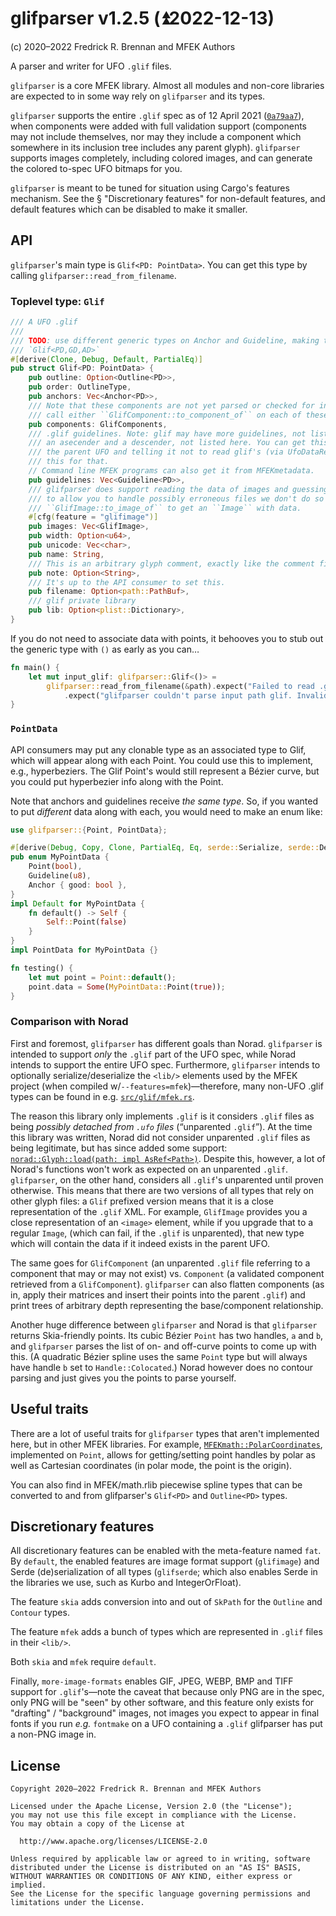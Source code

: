 # glifparser v1.2.5 (⏫︎2022-12-13)

(c) 2020–2022 Fredrick R. Brennan and MFEK Authors

A parser and writer for UFO `.glif` files.

`glifparser` is a core MFEK library. Almost all modules and non-core libraries
are expected to in some way rely on `glifparser` and its types.

`glifparser` supports the entire `.glif` spec as of 12 April 2021
([`0a79aa7`](https://github.com/MFEK/glifparser.rlib/commit/0a79aa7a050d978b2774f8e32621790e6b5538b2)),
when components were added with full validation support (components may not
include themselves, nor may they include a component which somewhere in its
inclusion tree includes any parent glyph). `glifparser` supports images
completely, including colored images, and can generate the colored to-spec UFO
bitmaps for you.

`glifparser` is meant to be tuned for situation using Cargo's features
mechanism. See the § "Discretionary features" for non-default features, and
default features which can be disabled to make it smaller.

## API
`glifparser`'s main type is `Glif<PD: PointData>`. You can get this type by
calling `glifparser::read_from_filename`.

### Toplevel type: `Glif`
```rust
/// A UFO .glif
///
/// TODO: use different generic types on Anchor and Guideline, making this declaration
/// `Glif<PD,GD,AD>`
#[derive(Clone, Debug, Default, PartialEq)]
pub struct Glif<PD: PointData> {
    pub outline: Option<Outline<PD>>,
    pub order: OutlineType,
    pub anchors: Vec<Anchor<PD>>,
    /// Note that these components are not yet parsed or checked for infinite loops. You need to
    /// call either ``GlifComponent::to_component_of`` on each of these, or ``Glif::flatten``.
    pub components: GlifComponents,
    /// .glif guidelines. Note: glif may have more guidelines, not listed here. It will also have
    /// an asecender and a descender, not listed here. You can get this info from `norad`, reading
    /// the parent UFO and telling it not to read glif's (via UfoDataRequest) since you're using
    /// this for that.
    // Command line MFEK programs can also get it from MFEKmetadata.
    pub guidelines: Vec<Guideline<PD>>,
    /// glifparser does support reading the data of images and guessing their format, but in order
    /// to allow you to handle possibly erroneous files we don't do so by default. You need to call
    /// ``GlifImage::to_image_of`` to get an ``Image`` with data.
    #[cfg(feature = "glifimage")]
    pub images: Vec<GlifImage>,
    pub width: Option<u64>,
    pub unicode: Vec<char>,
    pub name: String,
    /// This is an arbitrary glyph comment, exactly like the comment field in FontForge SFD.
    pub note: Option<String>,
    /// It's up to the API consumer to set this.
    pub filename: Option<path::PathBuf>,
    /// glif private library
    pub lib: Option<plist::Dictionary>,
}
```

If you do not need to associate data with points, it behooves you to stub out
the generic type with `()` as early as you can…

```rust
fn main() {
    let mut input_glif: glifparser::Glif<()> =
        glifparser::read_from_filename(&path).expect("Failed to read .glif file!"))
            .expect("glifparser couldn't parse input path glif. Invalid glif?");
}
```
### `PointData`

API consumers may put any clonable type as an associated type to Glif, which
will appear along with each Point. You could use this to implement, e.g.,
hyperbeziers. The Glif Point's would still represent a Bézier curve, but you
could put hyperbezier info along with the Point.

Note that anchors and guidelines receive *the same type*. So, if you wanted to
put *different* data along with each, you would need to make an enum like:

```rust
use glifparser::{Point, PointData};

#[derive(Debug, Copy, Clone, PartialEq, Eq, serde::Serialize, serde::Deserialize)]
pub enum MyPointData {
    Point(bool),
    Guideline(u8),
    Anchor { good: bool },
}
impl Default for MyPointData {
    fn default() -> Self {
        Self::Point(false)
    }
}
impl PointData for MyPointData {}

fn testing() {
    let mut point = Point::default();
    point.data = Some(MyPointData::Point(true));
}
```

### Comparison with Norad

First and foremost, `glifparser` has different goals than Norad. `glifparser`
is intended to support _only_ the `.glif` part of the UFO spec, while Norad
intends to support the entire UFO spec. Furthermore, `glifparser` intends to
optionally serialize/deserialize the `<lib/>` elements used by the MFEK project
(when compiled w/`--features=mfek`)—therefore, many non-UFO .glif types can be
found in e.g.
[`src/glif/mfek.rs`](https://github.com/MFEK/glifparser.rlib/blob/master/src/glif/mfek.rs).

The reason this library only implements `.glif` is it considers `.glif` files
as being _possibly detached from `.ufo` files_ (“unparented `.glif`”). At the
time this library was written, Norad did not consider unparented `.glif` files
as being legitimate, but has since added some support:
[`norad::Glyph::load(path: impl
AsRef<Path>)`](https://github.com/linebender/norad/blob/5f0cc9c9b6f923b18c6eddfa481ef9eb9d72335e/src/glyph/mod.rs#L65).
Despite this, however, a lot of Norad's functions won't work as expected on an
unparented `.glif`. `glifparser`, on the other hand, considers all `.glif`'s
unparented until proven otherwise. This means that there are two versions of
all types that rely on other glyph files: a `Glif` prefixed version means that
it is a close representation of the `.glif` XML. For example, `GlifImage`
provides you a close representation of an `<image>` element, while if you
upgrade that to a regular `Image`, (which can fail, if the `.glif` is
unparented), that new type which will contain the data if it indeed exists in
the parent UFO.

The same goes for `GlifComponent` (an unparented `.glif` file referring to a
component that may or may not exist) vs. `Component` (a validated component
retrieved from a `GlifComponent`). `glifparser` can also flatten components (as
in, apply their matrices and insert their points into the parent `.glif`) and
print trees of arbitrary depth representing the base/component relationship.

Another huge difference between `glifparser` and Norad is that `glifparser`
returns Skia-friendly points. Its cubic B&eacute;zier `Point` has two handles,
`a` and `b`, and `glifparser` parses the list of on- and off-curve points to
come up with this. (A quadratic B&eacute;zier spline uses the same `Point` type
but will always have handle `b` set to `Handle::Colocated`.) Norad however does
no contour parsing and just gives you the points to parse yourself.

## Useful traits

There are a lot of useful traits for `glifparser` types that aren't implemented
here, but in other MFEK libraries. For example,
[`MFEKmath::PolarCoordinates`](https://github.com/MFEK/math.rlib/blob/main/src/polar.rs),
implemented on `Point`, allows for getting/setting point handles by polar as
well as Cartesian coordinates (in polar mode, the point is the origin).

You can also find in MFEK/math.rlib piecewise spline types that can be
converted to and from glifparser's `Glif<PD>` and `Outline<PD>` types.

## Discretionary features

All discretionary features can be enabled with the meta-feature named `fat`. By
`default`, the enabled features are image format support (`glifimage`) and
Serde (de)serialization of all types (`glifserde`; which also enables Serde in
the libraries we use, such as Kurbo and IntegerOrFloat).

The feature `skia` adds conversion into and out of `SkPath` for the `Outline`
and `Contour` types.

The feature `mfek` adds a bunch of types which are represented in `.glif` files
in their `<lib/>`.

Both `skia` and `mfek` require `default`.

Finally, `more-image-formats` enables GIF, JPEG, WEBP, BMP and TIFF support for
`.glif`'s—note the caveat that because only PNG are in the spec, only PNG will
be "seen" by other software, and this feature only exists for "drafting" /
"background" images, not images you expect to appear in final fonts if you run
_e.g._ `fontmake` on a UFO containing a `.glif` glifparser has put a non-PNG
image in.

## License

    Copyright 2020–2022 Fredrick R. Brennan and MFEK Authors
    
    Licensed under the Apache License, Version 2.0 (the "License");
    you may not use this file except in compliance with the License.
    You may obtain a copy of the License at
    
      http://www.apache.org/licenses/LICENSE-2.0
    
    Unless required by applicable law or agreed to in writing, software
    distributed under the License is distributed on an "AS IS" BASIS,
    WITHOUT WARRANTIES OR CONDITIONS OF ANY KIND, either express or implied.
    See the License for the specific language governing permissions and
    limitations under the License.
